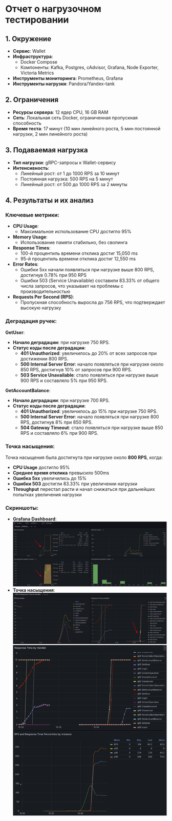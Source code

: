 # Отчет о нагрузочном тестировании

## 1. Окружение
- **Сервис**: Wallet
- **Инфраструктура**:
  - Docker Compose
  - Компоненты: Kafka, Postgres, cAdvisor, Grafana, Node Exporter, Victoria Metrics
- **Инструменты мониторинга**: Prometheus, Grafana
- **Инструменты нагрузки**: Pandora/Yandex-tank

## 2. Ограничения
- **Ресурсы сервера**: 12 ядер CPU, 16 GB RAM
- **Сеть**: Локальная сеть Docker, ограниченная пропускная способность
- **Время теста**: 17 минут (10 мин линейного роста, 5 мин постоянной нагрузки, 2 мин линейного роста)

## 3. Подаваемая нагрузка
- **Тип нагрузки**: gRPC-запросы к Wallet-сервису
- **Интенсивность**:
  - Линейный рост: от 1 до 1000 RPS за 10 минут
  - Постоянная нагрузка: 500 RPS на 5 минут
  - Линейный рост: от 500 до 1000 RPS за 2 минуты

## 4. Результаты и их анализ

### Ключевые метрики:
- **CPU Usage**:
  - Максимальное использование CPU достигло 95%
- **Memory Usage**:
  - Использование памяти стабильно, без свопинга
- **Response Times**:
  - 100-й процентиль времени отклика достиг 15,050 ms
  - 95-й процентиль времени отклика достиг 12,550 ms
- **Error Rates**:
  - Ошибки 5xx начали появляться при нагрузке выше 800 RPS, достигнув 0.78% при 950 RPS
  - Ошибки 503 (Service Unavailable) составили 83.33% от общего числа запросов, что указывает на проблемы с производительностью
- **Requests Per Second (RPS)**:
  - Пропускная способность выросла до 756 RPS, что подтверждает высокую нагрузку

### Деградация ручек:

**GetUser**:
- **Начало деградации:** при нагрузке 750 RPS.
- **Статус коды после деградации**:
  - **401 Unauthorized**: увеличилось до 20% от всех запросов при достижении 800 RPS.
  - **500 Internal Server Error**: начало появляться при нагрузке около 850 RPS, достигнув 10% от запросов при 900 RPS.
  - **503 Service Unavailable**: стало появляться при нагрузке выше 900 RPS и составляло 5% при 950 RPS.

**GetAccountBalance**:
- **Начало деградации**: при нагрузке 700 RPS.
- **Статус коды после деградации**:
  - **401 Unauthorized**: увеличилось до 15% при нагрузке 750 RPS.
  - **500 Internal Server Error**: начало появляться при нагрузке 800 RPS, достигнув 8% при 850 RPS.
  - **504 Gateway Timeout**: стало появляться при нагрузке выше 850 RPS и составляло 6% при 900 RPS.

### Точка насыщения:
Точка насыщения была достигнута при нагрузке около **800 RPS**, когда:
- **CPU Usage** достигло 95%
- **Среднее время отклика** превысило 500ms
- **Ошибка 5xx** увеличились до 15%
- **Ошибки 503** достигли 83.33% при увеличении нагрузки
- **Throughput** перестал расти и начал снижаться при дальнейших попытках увеличения нагрузки

### Скриншоты:
- **Grafana Dashboard**: ![Grafana Results](screenshots/yandex-tank.png)
- **Точка насыщения**: ![Saturation Point](screenshots/saturation_point1.png) ![Saturation Point](screenshots/saturation_point2.png)
